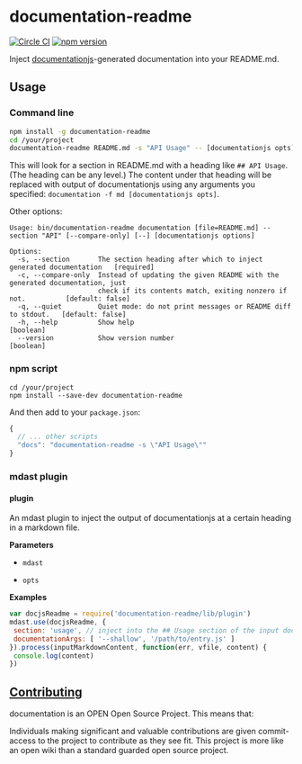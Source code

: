 # documentation-readme

[![Circle CI](https://circleci.com/gh/documentationjs/documentation-readme.svg?style=svg)](https://circleci.com/gh/documentationjs/documentation-readme) [![npm version](https://badge.fury.io/js/documentation-readme.svg)](http://badge.fury.io/js/documentation-readme)

Inject [documentationjs](http://documentation.js.org/)-generated documentation into your README.md.

## Usage

### Command line

```sh
npm install -g documentation-readme
cd /your/project
documentation-readme README.md -s "API Usage" -- [documentationjs opts]
```

This will look for a section in README.md with a heading like `## API Usage`.
(The heading can be any level.)  The content under that heading will be replaced
with output of documentationjs using any arguments you specified:
`documentation -f md [documentationjs opts]`.

Other options:

```
Usage: bin/documentation-readme documentation [file=README.md] --section "API" [--compare-only] [--] [documentationjs options]

Options:
  -s, --section       The section heading after which to inject generated documentation   [required]
  -c, --compare-only  Instead of updating the given README with the generated documentation, just
                      check if its contents match, exiting nonzero if not.          [default: false]
  -q, --quiet         Quiet mode: do not print messages or README diff to stdout.   [default: false]
  -h, --help          Show help                                                            [boolean]
  --version           Show version number                                                  [boolean]
```

### npm script

    cd /your/project
    npm install --save-dev documentation-readme

And then add to your `package.json`:

```javascript
{
  // ... other scripts
  "docs": "documentation-readme -s \"API Usage\""
}
```

### mdast plugin

#### plugin

An mdast plugin to inject the output of documentationjs at a certain
heading in a markdown file.


**Parameters**

-   `mdast`  

-   `opts`  



**Examples**

```javascript
var docjsReadme = require('documentation-readme/lib/plugin')
mdast.use(docjsReadme, {
 section: 'usage', // inject into the ## Usage section of the input doc
 documentationArgs: [ '--shallow', '/path/to/entry.js' ]
}).process(inputMarkdownContent, function(err, vfile, content) {
 console.log(content)
})
```




## [Contributing](CONTRIBUTING.md)

documentation is an OPEN Open Source Project. This means that:

Individuals making significant and valuable contributions are given
commit-access to the project to contribute as they see fit. This
project is more like an open wiki than a standard guarded open source project.
